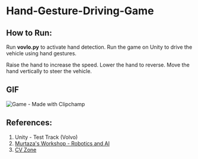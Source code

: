 # Hand-Gesture-Driving-Game

## How to Run:
Run **vovlo.py** to activate hand detection.
Run the game on Unity to drive the vehicle using hand gestures.

Raise the hand to increase the speed. Lower the hand to reverse. Move the hand vertically to steer the vehicle.

## GIF
![Game - Made with Clipchamp](https://github.com/VanshAg777/Hand-Gesture-Driving-Game/assets/114874910/ef30f84a-1260-4c12-9bf2-1b357226aa9e)

## References:
1. Unity - Test Track (Volvo)
2. [Murtaza's Workshop - Robotics and AI](https://www.youtube.com/@murtazasworkshop)
3. [CV Zone](https://www.computervision.zone/)
